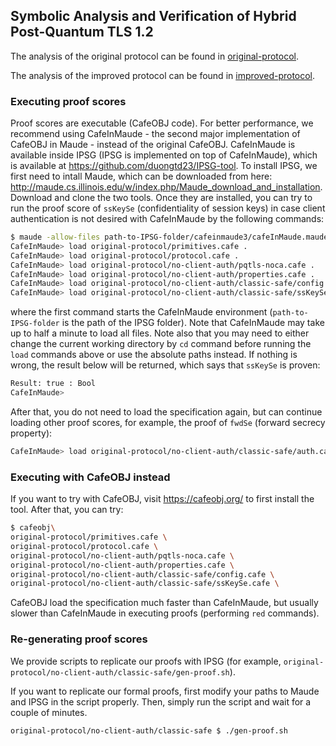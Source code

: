 ## Symbolic Analysis and Verification of Hybrid Post-Quantum TLS 1.2

The analysis of the original protocol can be found in [original-protocol](original-protocol).

The analysis of the improved protocol can be found in [improved-protocol](improved-protocol).


### Executing proof scores
Proof scores are executable (CafeOBJ code). 
For better performance, we recommend using CafeInMaude - the second major implementation of CafeOBJ in Maude - instead of the original CafeOBJ.
CafeInMaude is available inside IPSG (IPSG is implemented on top of CafeInMaude), which is available at https://github.com/duongtd23/IPSG-tool.
To install IPSG, we first need to intall Maude, which can be downloaded from here: http://maude.cs.illinois.edu/w/index.php/Maude_download_and_installation. Download and clone the two tools.
Once they are installed, 
you can try to run the proof score of `ssKeySe` (confidentiality of session keys) in case client authentication is not desired with CafeInMaude by the following commands:

```bash
$ maude -allow-files path-to-IPSG-folder/cafeinmaude3/cafeInMaude.maude
CafeInMaude> load original-protocol/primitives.cafe .
CafeInMaude> load original-protocol/protocol.cafe .
CafeInMaude> load original-protocol/no-client-auth/pqtls-noca.cafe .
CafeInMaude> load original-protocol/no-client-auth/properties.cafe .
CafeInMaude> load original-protocol/no-client-auth/classic-safe/config.cafe .
CafeInMaude> load original-protocol/no-client-auth/classic-safe/ssKeySe.cafe .
```

where the first command starts the CafeInMaude environment (`path-to-IPSG-folder` is the path of the IPSG folder).
Note that CafeInMaude may take up to half a minute to load all files.
Note also that you may need to either change the current working directory by `cd` command before running the `load` commands above or use the absolute paths instead.
If nothing is wrong, the result below will be returned, which says that `ssKeySe` is proven:
```bash
Result: true : Bool
CafeInMaude>
```

After that, you do not need to load the specification again, but can continue loading other proof scores, for example, the proof of `fwdSe` (forward secrecy property):

```bash
CafeInMaude> load original-protocol/no-client-auth/classic-safe/auth.cafe .
```

### Executing with CafeOBJ instead
If you want to try with CafeOBJ, visit https://cafeobj.org/ to first install the tool.
After that, you can try:

```bash
$ cafeobj\
original-protocol/primitives.cafe \
original-protocol/protocol.cafe \
original-protocol/no-client-auth/pqtls-noca.cafe \
original-protocol/no-client-auth/properties.cafe \
original-protocol/no-client-auth/classic-safe/config.cafe \
original-protocol/no-client-auth/classic-safe/ssKeySe.cafe \
```

CafeOBJ load the specification much faster than CafeInMaude, but usually slower than CafeInMaude in executing proofs (performing `red` commands).

### Re-generating proof scores
We provide scripts to replicate our proofs with IPSG (for example,
`original-protocol/no-client-auth/classic-safe/gen-proof.sh`).

If you want to replicate our formal proofs, first modify your paths to Maude and IPSG in the script properly.
Then, simply run the script and wait for a couple of minutes.

```bash
original-protocol/no-client-auth/classic-safe $ ./gen-proof.sh
```